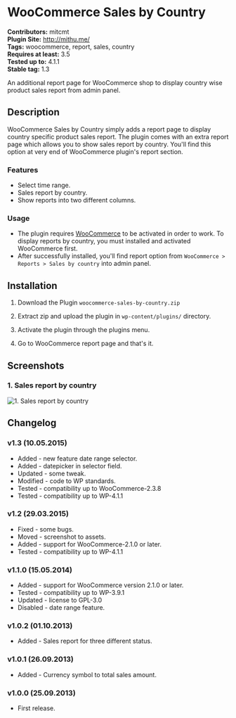 # WooCommerce Sales by Country #
**Contributors:** mitcmt  
**Plugin Site:** http://mithu.me/  
**Tags:** woocommerce, report, sales, country  
**Requires at least:** 3.5  
**Tested up to:** 4.1.1  
**Stable tag:** 1.3  

An additional report page for WooCommerce shop to display country wise product sales report from admin panel.


## Description ##

WooCommerce Sales by Country simply adds a report page to display country specific product sales report. The plugin comes with an extra report page which allows you to show sales report by country. You'll find this option at very end of WooCommerce plugin's report section.

### Features ###

* Select time range.
* Sales report by country.
* Show reports into two different columns.

### Usage ###

* The plugin requires [WooCommerce](http://wordpress.org/plugins/woocommerce/) to be activated in order to work. To display reports by country, you must installed and activated WooCommerce first.
* After successfully installed, you'll find report option from `WooCommerce > Reports > Sales by country` into admin panel.


## Installation ##

1. Download the Plugin `woocommerce-sales-by-country.zip`

2. Extract zip and upload the plugin in `wp-content/plugins/` directory.

3. Activate the plugin through the plugins menu.

4. Go to WooCommerce report page and that's it.


## Screenshots ##

### 1. Sales report by country ###
![1. Sales report by country](https://raw.githubusercontent.com/mhmithu/woocommerce-sales-by-country/master/screenshot-1.png)



## Changelog ##

### v1.3 (10.05.2015) ###
* Added - new feature date range selector.
* Added - datepicker in selector field.
* Updated - some tweak.
* Modified - code to WP standards.
* Tested - compatibility up to WooCommerce-2.3.8
* Tested - compatibility up to WP-4.1.1

### v1.2 (29.03.2015) ###
* Fixed - some bugs.
* Moved - screenshot to assets.
* Added - support for WooCommerce-2.1.0 or later.
* Tested - compatibility up to WP-4.1.1

### v1.1.0 (15.05.2014) ###
* Added - support for WooCommerce version 2.1.0 or later.
* Tested - compatibility up to WP-3.9.1
* Updated - license to GPL-3.0
* Disabled - date range feature.

### v1.0.2 (01.10.2013) ###
* Added - Sales report for three different status.

### v1.0.1 (26.09.2013) ###
* Added - Currency symbol to total sales amount.

### v1.0.0 (25.09.2013) ###
* First release.
